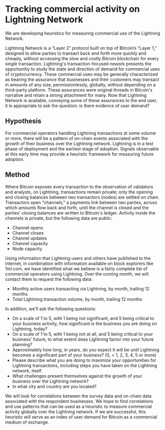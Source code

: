 # Tracking commercial activity on Lightning Network
We are developing heuristics for measuring commercial use of the Lightning Network. 

Lightning Network is a “Layer 2” protocol built on top of Bitcoin’s “Layer 1,” designed to allow parties to transact back and forth more quickly and cheaply, without accessing the slow and costly Bitcoin blockchain for every single transaction. Lightning's transaction-focused nework presents the opportunitiy to study the state and direction of demand for commercial uses of cryptocurrency. These commercial uses may be generally characterized as bearing the assurance that businesses and their customers may transact in amounts of any size, permissionlessly, globally, without depending on a third-party platform. These assurances were original threads in Bitcoin's narrative and retain a strong attachment for many. Now that Lightning Network is available, conveying some of these assurances to the end user, it is appropriate to ask the question: is there evidence of user demand? 

## Hypothesis
For commercial operators handling Lightning transactions at some volume or more, there will be a pattern of on-chain events associated with the growth of their business over the Lightning network. Lightning is in a test phase of deployment and the earliest stage of adoption. Signals observable at this early time may provide a heuristic framework for measuring future adoption.

## Method
Where Bitcoin exposes every transaction to the observation of validators and analysts, on Lightning, transactions remain private; only the opening and closing balances between two transactors (nodes) are settled on chain. Transactors open "channels," a payments link between two parties, across which amounts flow back and forth, until the channel is closed and the parties' closing balances are written to Bitcoin's ledger. Activity inside the channels is private, but the following data are public:

- Channel opens
- Channel closes
- Channel updates
- Channel capacity
- Node capacity

Using information that Lightning users and others have published to the internet, in combination with information available on block explorers like 1ml.com, we have identified what we believe is a fairly complete list of commercial operators using Lightning. Over the coming month, we will contact them to request the following data:

- Monthly active users transacting via Lightning, by month, trailing 12 months
- Total Lightning transaction volume, by month, trailing 12 months

In addition, we'll ask the following questions:

- On a scale of 1 to 5, with 1 being not significant, and 5 being critical to your business activity, how significant is the business you are doing on Lightning, today?
- On a scale of 1 to 5, with 1 being not at all, and 5 being critical to your business' future, to what extent does Lightning factor into your future planning? 
- Approximately how long, in years, do you expect it will be until Lightning becomes a significant part of your business? (0, < 1, 2, 3, 4, 5 or more)
- Please describe what you are doing to maximize your opportunities for Lightning transactions, including steps you have taken on the Lightning network, itself. 
- What challenges present themselves against the growth of your business over the Lightning network? 
- In what city and country are you located? 

We will look for correlations between the survey data and on-chain data associated with the respondent businesses. We hope to find correlations and use patterns that can be used as a heuristic to measure commercial activity globally over the Lightning network. If we are successful, this heuristic will serve as an index of user demand for Bitcoin as a commercial medium of exchange. 


